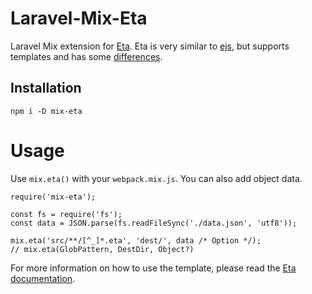 # Laravel-Mix-Eta
Laravel Mix extension for [Eta](https://eta.js.org/).
Eta is very similar to [ejs](https://ejs.co/), but supports templates and has some [differences](https://eta.js.org/docs/about/eta-vs-ejs).

## Installation
```
npm i -D mix-eta
```

# Usage

Use `mix.eta()` with your `webpack.mix.js`. You can also add object data.

```
require('mix-eta');

const fs = require('fs');
const data = JSON.parse(fs.readFileSync('./data.json', 'utf8'));

mix.eta('src/**/[^_]*.eta', 'dest/', data /* Option */);
// mix.eta(GlobPattern, DestDir, Object?)
```

For more information on how to use the template, please read the [Eta documentation](https://eta.js.org/docs).
